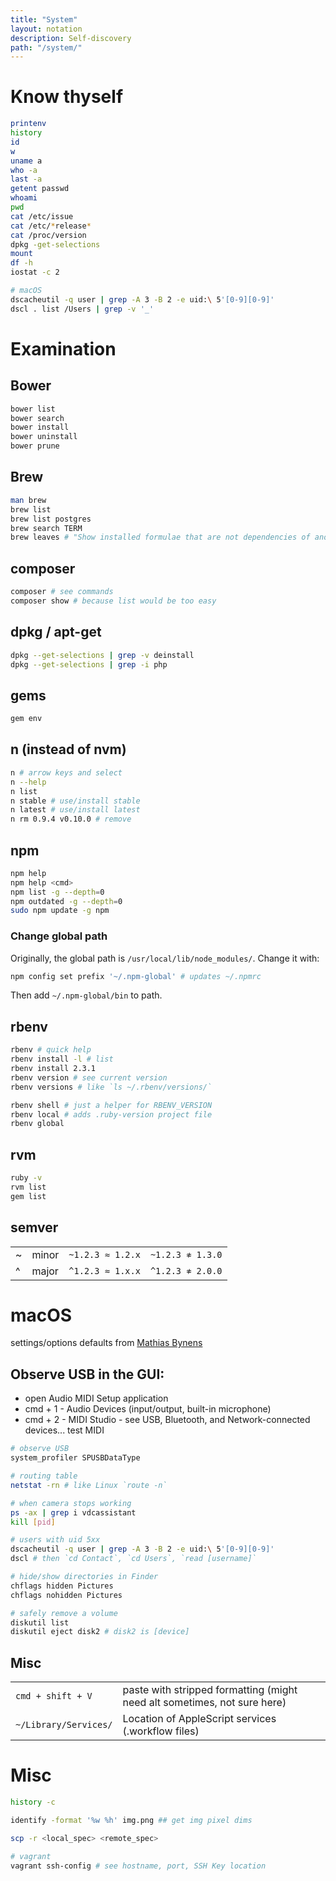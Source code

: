 ```yaml
---
title: "System"
layout: notation
description: Self-discovery
path: "/system/"
---
```


# Know thyself

```sh
printenv
history
id
w
uname a
who -a
last -a
getent passwd
whoami
pwd
cat /etc/issue
cat /etc/*release*
cat /proc/version
dpkg -get-selections
mount
df -h
iostat -c 2

# macOS
dscacheutil -q user | grep -A 3 -B 2 -e uid:\ 5'[0-9][0-9]'
dscl . list /Users | grep -v '_'
```


# Examination

## Bower

```sh
bower list
bower search
bower install
bower uninstall
bower prune
```

## Brew

```sh
man brew
brew list
brew list postgres
brew search TERM
brew leaves # "Show installed formulae that are not dependencies of another installed formula."
```

## composer

```sh
composer # see commands
composer show # because list would be too easy
```

## dpkg / apt-get

```sh
dpkg --get-selections | grep -v deinstall
dpkg --get-selections | grep -i php
```

## gems

```sh
gem env
```

## n (instead of nvm)

```sh
n # arrow keys and select
n --help
n list
n stable # use/install stable
n latest # use/install latest
n rm 0.9.4 v0.10.0 # remove
```

## npm

```sh
npm help
npm help <cmd>
npm list -g --depth=0
npm outdated -g --depth=0
sudo npm update -g npm
```

### Change global path

Originally, the global path is `/usr/local/lib/node_modules/`. Change it with:

```sh
npm config set prefix '~/.npm-global' # updates ~/.npmrc
```

Then add `~/.npm-global/bin` to path.

## rbenv

```sh
rbenv # quick help
rbenv install -l # list
rbenv install 2.3.1
rbenv version # see current version
rbenv versions # like `ls ~/.rbenv/versions/`

rbenv shell # just a helper for RBENV_VERSION
rbenv local # adds .ruby-version project file
rbenv global
```

## rvm

```sh
ruby -v
rvm list
gem list
```

## semver

|||||
|-|-|-|-|
~ | minor | `~1.2.3 ≈ 1.2.x` | `~1.2.3 ≉ 1.3.0`
^ | major | `^1.2.3 ≈ 1.x.x` | `^1.2.3 ≉ 2.0.0`




# macOS

settings/options defaults from <a href="https://github.com/mathiasbynens/dotfiles/blob/master/.macos" target="_blank" alt="macOS options">Mathias Bynens</a> 

## Observe USB in the GUI:
- open Audio MIDI Setup application
- cmd + 1 - Audio Devices (input/output, built-in microphone)
- cmd + 2 - MIDI Studio - see USB, Bluetooth, and Network-connected devices... test MIDI

```sh
# observe USB
system_profiler SPUSBDataType

# routing table
netstat -rn # like Linux `route -n`

# when camera stops working
ps -ax | grep i vdcassistant
kill [pid]

# users with uid 5xx
dscacheutil -q user | grep -A 3 -B 2 -e uid:\ 5'[0-9][0-9]'
dscl # then `cd Contact`, `cd Users`, `read [username]`

# hide/show directories in Finder
chflags hidden Pictures
chflags nohidden Pictures

# safely remove a volume
diskutil list
diskutil eject disk2 # disk2 is [device]
```

## Misc

|||
|-|-|
`cmd + shift + V` | paste with stripped formatting (might need alt sometimes, not sure here)
`~/Library/Services/` | Location of AppleScript services (.workflow files)



# Misc

```sh
history -c

identify -format '%w %h' img.png ## get img pixel dims

scp -r <local_spec> <remote_spec>

# vagrant
vagrant ssh-config # see hostname, port, SSH Key location
```
